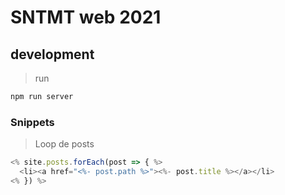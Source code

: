 # SNTMT web 2021

## development

> run
```bash
npm run server
``` 

### Snippets
> Loop de posts
```javascript
<% site.posts.forEach(post => { %>
  <li><a href="<%- post.path %>"><%- post.title %></a></li>
<% }) %>
```